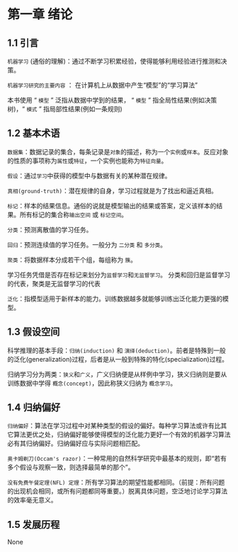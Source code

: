 # 第一章 绪论

## 1.1 引言

`机器学习` (通俗的理解)：通过不断学习积累经验，使得能够利用经验进行推测和决策。

`机器学习研究的主要内容` ： 在计算机上从数据中产生“模型”的“学习算法”

本书使用 “ `模型` ” 泛指从数据中学到的结果， “ `模型` ” 指全局性结果(例如决策树)，“ `模式` ” 指局部性结果(例如一条规则) 

## 1.2 基本术语

` 数据集 `：数据记录的集合，每条记录是` 对象 `的描述，称为一个` 实例 `或` 样本 `。反应对象的性质的事项称为` 属性 `或` 特征 `，一个实例也能称为` 特征向量 `。

` 假设 `：通过` 学习 `中获得的模型中与数据有关的某种潜在规律。 

` 真相(ground-truth) `：潜在规律的自身，学习过程就是为了找出和逼近真相。

` 标记 `：样本的结果信息。通俗的说就是模型输出的结果或答案，定义该样本的结果。所有标记的集合称` 输出空间 ` 或 ` 标记空间 `。

` 分类 `：预测离散值的学习任务。

` 回归 `：预测连续值的学习任务。一般分为 ` 二分类 ` 和 ` 多分类 `。

` 聚类 `：将数据样本分成若干个组，每组称为 ` 簇 `。

学习任务凭借是否存在标记来划分为` 监督学习 `和` 无监督学习 `。 分类和回归是监督学习的代表，聚类是无监督学习的代表

` 泛化 `：指模型适用于新样本的能力。训练数据越多就能够训练出泛化能力更强的模型。

## 1.3 假设空间

科学推理的基本手段：` 归纳(induction) ` 和 ` 演绎(deduction) `。前者是特殊到一般的泛化(generalization)过程，后者是从一般到特殊的特化(specialization)过程。

归纳学习分为两类：` 狭义 `和` 广义 `，广义归纳便是从样例中学习，狭义归纳则是要从训练数据中学得 ` 概念(concept) `，因此称狭义归纳为 ` 概念学习 `。

## 1.4 归纳偏好

` 归纳偏好 `：算法在学习过程中对某种类型的假设的偏好。每种学习算法或许有比其它算法更优之处，归纳偏好能够使得模型的泛化能力更好一个有效的机器学习算法必有其归纳偏好。归纳偏好应与实际问题相匹配。

` 奥卡姆剃刀(Occam's razor) `：一种常用的自然科学研究中最基本的规则，即“若有多个假设与观察一致，则选择最简单的那个”。

` 没有免费午餐定理(NFL) 定理 `：所有学习算法的期望性能都相同。（前提：所有问题的出现机会相同，或所有问题都同等重要。）脱离具体问题，空泛地讨论学习算法的效率毫无意义。

## 1.5 发展历程

None 

